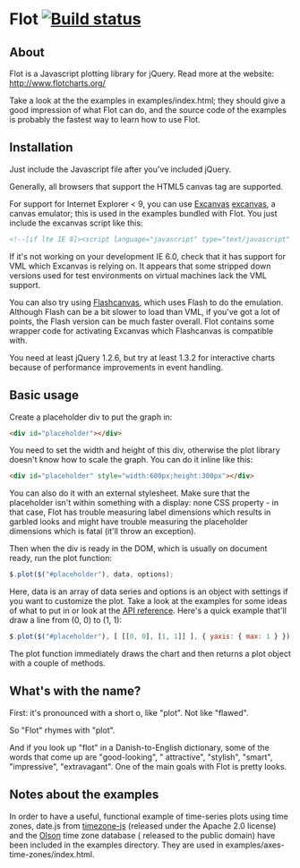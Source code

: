 # Flot [![Build status](https://travis-ci.org/flot/flot.png)](https://travis-ci.org/flot/flot)

## About ##

Flot is a Javascript plotting library for jQuery. Read more at the website: <http://www.flotcharts.org/>

Take a look at the the examples in examples/index.html; they should give a good impression of what Flot can do, and the
source code of the examples is probably the fastest way to learn how to use Flot.

## Installation ##

Just include the Javascript file after you've included jQuery.

Generally, all browsers that support the HTML5 canvas tag are supported.

For support for Internet Explorer < 9, you can use [Excanvas]
[excanvas], a canvas emulator; this is used in the examples bundled with Flot. You just include the excanvas script like
this:

```html
<!--[if lte IE 8]><script language="javascript" type="text/javascript" src="excanvas.min.js"></script><![endif]-->
```

If it's not working on your development IE 6.0, check that it has support for VML which Excanvas is relying on. It
appears that some stripped down versions used for test environments on virtual machines lack the VML support.

You can also try using [Flashcanvas][flashcanvas], which uses Flash to do the emulation. Although Flash can be a bit
slower to load than VML, if you've got a lot of points, the Flash version can be much faster overall. Flot contains some
wrapper code for activating Excanvas which Flashcanvas is compatible with.

You need at least jQuery 1.2.6, but try at least 1.3.2 for interactive charts because of performance improvements in
event handling.

## Basic usage ##

Create a placeholder div to put the graph in:

```html
<div id="placeholder"></div>
```

You need to set the width and height of this div, otherwise the plot library doesn't know how to scale the graph. You
can do it inline like this:

```html
<div id="placeholder" style="width:600px;height:300px"></div>
```

You can also do it with an external stylesheet. Make sure that the placeholder isn't within something with a display:
none CSS property - in that case, Flot has trouble measuring label dimensions which results in garbled looks and might
have trouble measuring the placeholder dimensions which is fatal (it'll throw an exception).

Then when the div is ready in the DOM, which is usually on document ready, run the plot function:

```js
$.plot($("#placeholder"), data, options);
```

Here, data is an array of data series and options is an object with settings if you want to customize the plot. Take a
look at the examples for some ideas of what to put in or look at the
[API reference](API.md). Here's a quick example that'll draw a line from (0, 0) to (1, 1):

```js
$.plot($("#placeholder"), [ [[0, 0], [1, 1]] ], { yaxis: { max: 1 } });
```

The plot function immediately draws the chart and then returns a plot object with a couple of methods.

## What's with the name? ##

First: it's pronounced with a short o, like "plot". Not like "flawed".

So "Flot" rhymes with "plot".

And if you look up "flot" in a Danish-to-English dictionary, some of the words that come up are "good-looking", "
attractive", "stylish",
"smart", "impressive", "extravagant". One of the main goals with Flot is pretty looks.

## Notes about the examples ##

In order to have a useful, functional example of time-series plots using time zones, date.js
from [timezone-js][timezone-js] (released under the Apache 2.0 license) and the [Olson][olson] time zone database (
released to the public domain) have been included in the examples directory. They are used in
examples/axes-time-zones/index.html.


[excanvas]: http://code.google.com/p/explorercanvas/

[flashcanvas]: http://code.google.com/p/flashcanvas/

[timezone-js]: https://github.com/mde/timezone-js

[olson]: http://ftp.iana.org/time-zones
